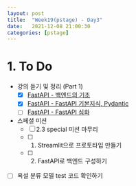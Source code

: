 ```yaml
---
layout: post
title:  "Week19(pstage) - Day3"
date:   2021-12-08 21:00:30
categories: [pstage]
---
```

 
# 1. To Do
* 강의 듣기 및 정리 (Part 1)
    * [x] [FastAPI - 백엔드의 기초](https://kyunghyunlim.github.io/ml_ai/serving/2021/12/08/sv_8.html)
    * [x] [FastAPI - FastAPI 기본지식, Pydantic](https://kyunghyunlim.github.io/ml_ai/serving/2021/12/08/sv_9.html)
    * [ ] [FastAPI - FastAPI 심화](https://kyunghyunlim.github.io/ml_ai/serving/2021/12/08/sv_10.html)
* 스페셜 미션
    * [ ] 2.3 special 미션 마무리
    * [ ] 1. Streamlit으로 프로토타입 만들기
    * [ ] 2. FastAPI로 백엔드 구성하기
* [ ] 욕설 분류 모델 test 코드 확인하기






